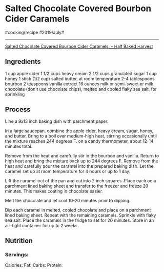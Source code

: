 # Salted Chocolate Covered Bourbon Cider Caramels
#cooking/recipe #2019/July#
- - - -
[Salted Chocolate Covered Bourbon Cider Caramels. - Half Baked Harvest](https://www.halfbakedharvest.com/salted-chocolate-covered-bourbon-cider-caramels/)

## Ingredients
1 cup apple cider
1 1/2 cups heavy cream
2 1/2 cups granulated sugar
1 cup honey
1 stick (1/2 cup) salted butter, at room temperature
2-4 tablespoons bourbon
2 teaspoons vanilla extract
16 ounces milk or semi-sweet or milk chocolate (don't use chocolate chips), melted and cooled
flaky sea salt, for sprinkling

## Process
Line a 9x13 inch baking dish with parchment paper.

In a large saucepan, combine the apple cider, heavy cream, sugar, honey, and butter. Bring to a boil over medium-high heat, stirring occasionally until the mixture reaches 244 degrees F. on a candy thermometer, about 12-14 minutes total. 

Remove from the heat and carefully stir in the bourbon and vanilla. Return to high heat and bring the mixture back up to 244 degrees F. Remove from the heat and carefully pour the caramel into the prepared baking dish. Let the caramel set up at room temperature for 4 hours or up to 1 day. 

Lift the caramel out of the pan and cut into 2 inch squares. Place each on a parchment lined baking sheet and transfer to the freezer and freeze 20 minutes. This makes coating in chocolate easier. 

Melt the chocolate and let cool 10-20 minutes prior to dipping. 

Dip each caramel in melted, cooled chocolate and place on a parchment lined baking sheet. Repeat with the remaining caramels. Sprinkle with flaky sea salt. Place the caramels in the fridge to set for 20 minutes. Store in an air-tight container for up to 2 weeks.

## Nutrition
### Servings:
Calories: 
Fat: 
Carbs: 
Protein: 